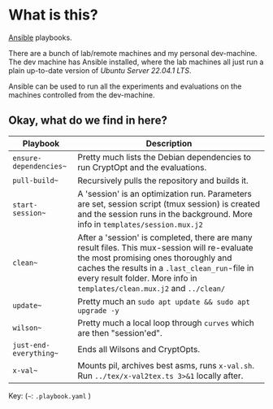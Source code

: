 # What is this?

[Ansible](https://ansible.com) playbooks.

There are a bunch of lab/remote machines and my personal dev-machine.
The dev machine has Ansible installed, where the lab machines all just run a plain up-to-date version of _Ubuntu Server 22.04.1 LTS_.

Ansible can be used to run all the experiments and evaluations on the machines controlled from the dev-machine.


## Okay, what do we find in here?

| Playbook | Description |
|-----|----
| `ensure-dependencies~` | Pretty much lists the Debian dependencies to run CryptOpt and the evaluations. |
| `pull-build~`          | Recursively pulls the repository and builds it. |
| `start-session~`       | A 'session' is an optimization run. Parameters are set, session script (tmux session) is created and the session runs in the background.  More info in `templates/session.mux.j2`| 
| `clean~`               | After a 'session' is completed, there are many result files. This mux-session will re-evaluate the most promising ones thoroughly and caches the results in a `.last_clean_run`-file in every result folder. More info in `templates/clean.mux.j2` and `../clean/`| 
| `update~`              | Pretty much an `sudo apt update && sudo apt upgrade -y`| 
| `wilson~`              | Pretty much a local loop through `curves` which are then "session'ed". |  
| `just-end-everything~` | Ends all Wilsons and CryptOpts. |  
| `x-val~`               | Mounts pil, archives best asms, runs `x-val.sh`. Run `../tex/x-val2tex.ts 3>&1` locally after. |  

Key: (`~`: `.playbook.yaml` )






